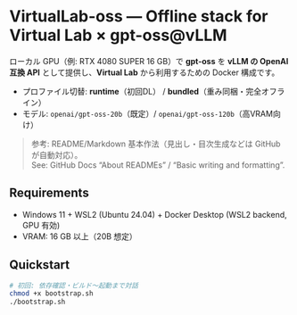 # VirtualLab-oss — Offline stack for Virtual Lab × gpt-oss@vLLM

ローカル GPU（例: RTX 4080 SUPER 16 GB）で **gpt-oss** を **vLLM の OpenAI 互換 API** として提供し、**Virtual Lab** から利用するための Docker 構成です。  
- プロファイル切替: **runtime**（初回DL） / **bundled**（重み同梱・完全オフライン）  
- モデル: `openai/gpt-oss-20b`（既定）/ `openai/gpt-oss-120b`（高VRAM向け）

> 参考: README/Markdown 基本作法（見出し・目次生成などは GitHub が自動対応）。  
> See: GitHub Docs “About READMEs” / “Basic writing and formatting”. 

## Requirements
- Windows 11 + WSL2 (Ubuntu 24.04) + Docker Desktop (WSL2 backend, GPU 有効)
- VRAM: 16 GB 以上（20B 想定）

## Quickstart
```bash
# 初回: 依存確認・ビルド～起動まで対話
chmod +x bootstrap.sh
./bootstrap.sh
